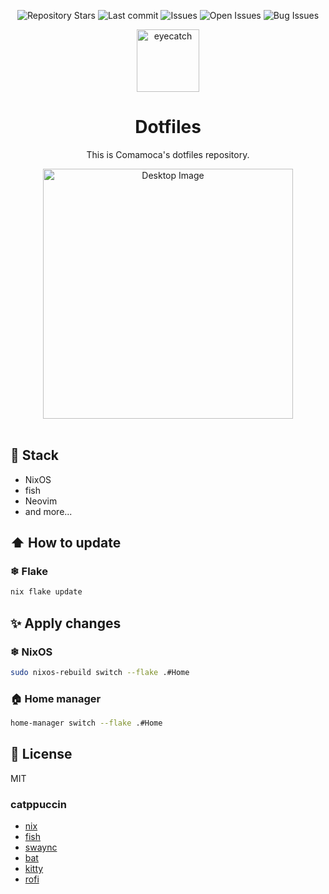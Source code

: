 <div align="center">

![Repository Stars](https://img.shields.io/github/stars/Comamoca/dotfiles?style=flat-square)
![Last commit](https://img.shields.io/github/last-commit/Comamoca/dotfiles?style=flat-square)
![Issues](https://img.shields.io/github/issues/Comamoca/dotfiles?style=flat-square)
![Open Issues](https://img.shields.io/github/issues-raw/Comamoca/dotfiles?style=flat-square)
![Bug Issues](https://img.shields.io/github/issues/Comamoca/dotfiles/bug?style=flat-square)

<img src="https://emoji2svg.deno.dev/api/🦊" alt="eyecatch" height="100">

# Dotfiles

This is Comamoca's dotfiles repository.

<img src="https://r2.comamoca.dev/unixporn-nixos.jpg" alt="Desktop Image" width="400">

<br>
<br>

</div>

<div align="center">

</div>

## 🔧 Stack

- NixOS
- fish
- Neovim
- and more...

## ⬆️ How to update

### ❄ Flake

```sh
nix flake update
```

## ✨ Apply changes

### ❄ NixOS

```sh
sudo nixos-rebuild switch --flake .#Home
```

### 🏠 Home manager

```sh
home-manager switch --flake .#Home
```

## 📖 License

MIT

### catppuccin

- [nix](https://github.com/catppuccin/nix)
- [fish](https://github.com/catppuccin/fish)
- [swaync](https://github.com/catppuccin/swaync)
- [bat](https://github.com/catppuccin/bat)
- [kitty](https://github.com/catppuccin/kitty)
- [rofi](https://github.com/catppuccin/rofi)
